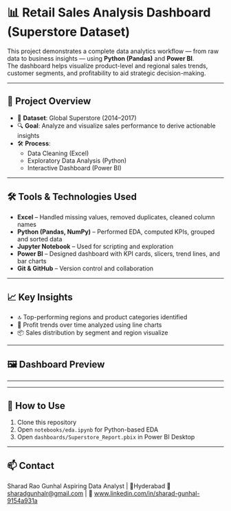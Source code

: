 # 📊 Retail Sales Analysis Dashboard (Superstore Dataset)

This project demonstrates a complete data analytics workflow — from raw data to business insights — using **Python (Pandas)** and **Power BI**.  
The dashboard helps visualize product-level and regional sales trends, customer segments, and profitability to aid strategic decision-making.

---

## 🧩 Project Overview

- 📁 **Dataset**: Global Superstore (2014–2017)
- 🔍 **Goal**: Analyze and visualize sales performance to derive actionable insights
- 🛠️ **Process**:
  - Data Cleaning (Excel)
  - Exploratory Data Analysis (Python)
  - Interactive Dashboard (Power BI)

---

## 🛠️ Tools & Technologies Used

- **Excel** – Handled missing values, removed duplicates, cleaned column names
- **Python (Pandas, NumPy)** – Performed EDA, computed KPIs, grouped and sorted data
- **Jupyter Notebook** – Used for scripting and exploration
- **Power BI** – Designed dashboard with KPI cards, slicers, trend lines, and bar charts
- **Git & GitHub** – Version control and collaboration

---

## 📈 Key Insights

- 🔝 Top-performing regions and product categories identified
- 💸 Profit trends over time analyzed using line charts
- 📦 Sales distribution by segment and region visualize

---

## 🖼️ Dashboard Preview



---


---

## 📌 How to Use

1. Clone this repository
2. Open `notebooks/eda.ipynb` for Python-based EDA
3. Open `dashboards/Superstore_Report.pbix` in Power BI Desktop


---

## 📫 Contact

Sharad Rao Gunhal
Aspiring Data Analyst | 📍Hyderabad 
📧 sharadgunhalr@gmail.com | 🔗 www.linkedin.com/in/sharad-gunhal-9154a931a
